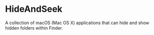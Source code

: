 # HideAndSeek
A collection of macOS (Mac OS X) applications that can hide and show hidden folders within Finder.
